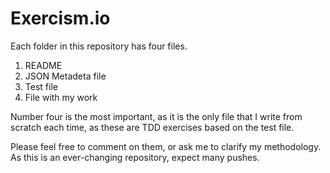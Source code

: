 # Exercism.io

Each folder in this repository has four files.

1. README
2. JSON Metadeta file
3. Test file
4. File with my work

Number four is the most important, as it is the only file that I write from scratch each time, as these are TDD exercises based on the test file.

Please feel free to comment on them, or ask me to clarify my methodology. As this is an ever-changing repository, expect many pushes.
